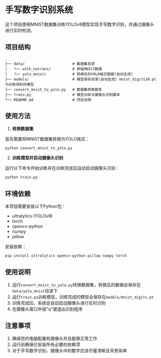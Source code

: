 # 手写数字识别系统

这个项目使用MNIST数据集训练YOLOv8模型实现手写数字识别，并通过摄像头进行实时检测。

## 项目结构

```
.
├── data/                      # 数据集目录
│   └── with_notrans/          # 原始MNIST数据
│   └── yolo_mnist/            # 转换后的YOLO格式数据(自动生成)
├── models/                    # 模型保存目录(自动生成) mnist_digits10.pt 为训练得到的模型
├── convert_mnist_to_yolo.py   # 数据集转换脚本
├── train.py                   # 模型训练与摄像头识别脚本
└── README.md                  # 项目说明
```

## 使用方法

1. **转换数据集**

首先需要将MNIST数据集转换为YOLO格式：

```bash
python convert_mnist_to_yolo.py
```

2. **训练模型并启动摄像头识别**

运行以下命令开始训练并在训练完成后自动启动摄像头识别：

```bash
python train.py
```

## 环境依赖

本项目需要安装以下Python包：

- ultralytics (YOLOv8)
- torch
- opencv-python
- numpy
- pillow

安装依赖：

```bash
pip install ultralytics opencv-python pillow numpy torch
```

## 使用说明

1. 运行`convert_mnist_to_yolo.py`转换数据集，转换后的数据会保存在`data/yolo_mnist`目录下
2. 运行`train.py`训练模型，训练完成的模型会保存在`models/mnist_digits.pt`
3. 训练完成后，系统会自动启动摄像头进行实时识别
4. 在摄像头窗口中按"q"键退出识别程序

## 注意事项

1. 确保您的电脑配置有摄像头并且能够正常工作
2. 运行前确保已安装所有必要的依赖项
3. 对于手写数字识别，摄像头中的数字应该尽量清晰且背景简单 